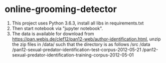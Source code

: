 # online-grooming-detector
1. This project uses Python 3.6.3,  install all libs in requirements.txt
2. Then start notebook via "jupyter notebook".
3. The data is available for download from https://pan.webis.de/clef12/pan12-web/author-identification.html, unzip the zip files in /data/ such that the directory is as follows
	/src
	/data
		/pan12-sexual-predator-identification-test-corpus-2012-05-21
		/pan12-sexual-predator-identification-training-corpus-2012-05-01